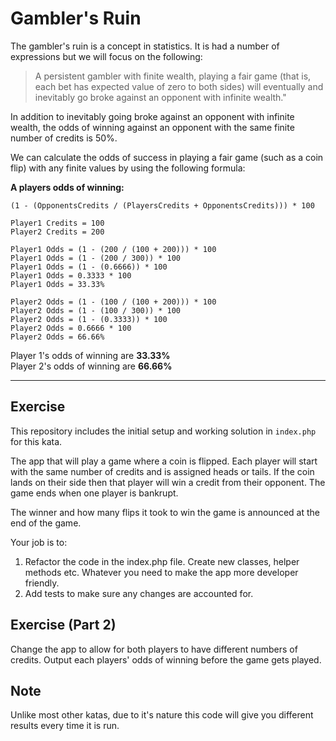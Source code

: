 # Gambler's Ruin

The gambler's ruin is a concept in statistics. It is had a number of expressions but we will focus on the following:

> A persistent gambler with finite wealth, playing a fair game (that is, each bet has expected value of zero to both sides) will eventually and inevitably go broke against an opponent with infinite wealth."

In addition to inevitably going broke against an opponent with infinite wealth, the odds of winning against an opponent with the same finite number of credits is 50%.

We can calculate the odds of success in playing a fair game (such as a coin flip) with any finite values by using the following formula:

**A players odds of winning:** <br>
```
(1 - (OpponentsCredits / (PlayersCredits + OpponentsCredits))) * 100
```

```
Player1 Credits = 100
Player2 Credits = 200

Player1 Odds = (1 - (200 / (100 + 200))) * 100
Player1 Odds = (1 - (200 / 300)) * 100
Player1 Odds = (1 - (0.6666)) * 100
Player1 Odds = 0.3333 * 100
Player1 Odds = 33.33%

Player2 Odds = (1 - (100 / (100 + 200))) * 100
Player2 Odds = (1 - (100 / 300)) * 100
Player2 Odds = (1 - (0.3333)) * 100
Player2 Odds = 0.6666 * 100
Player2 Odds = 66.66%
```

Player 1's odds of winning are **33.33%** <br>
Player 2's odds of winning are **66.66%**

<hr>

## Exercise

This repository includes the initial setup and working solution in `index.php` for this kata.

The app that will play a game where a coin is flipped. Each player will start with the same number of credits and is assigned heads or tails. If the coin lands on their side then that player will win a credit from their opponent. The game ends when one player is bankrupt.

The winner and how many flips it took to win the game is announced at the end of the game.

Your job is to:

1. Refactor the code in the index.php file. Create new classes, helper methods etc. Whatever you need to make the app more developer friendly.
2. Add tests to make sure any changes are accounted for.

## Exercise (Part 2)

Change the app to allow for both players to have different numbers of credits. Output each players' odds of winning before the game gets played.


## Note

Unlike most other katas, due to it's nature this code will give you different results every time it is run.
